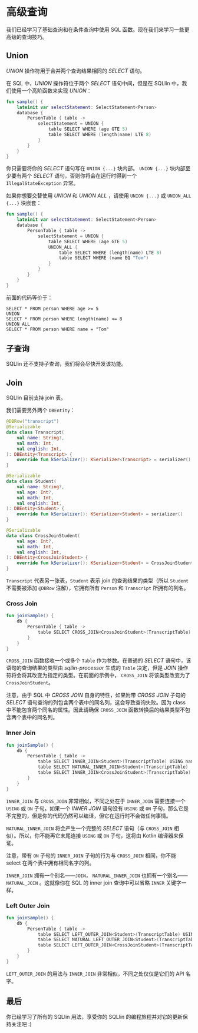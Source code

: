 # 高级查询

我们已经学习了基础查询和在条件查询中使用 SQL 函数。现在我们来学习一些更高级的查询技巧。

## Union

_UNION_ 操作符用于合并两个查询结果相同的 _SELECT_ 语句。

在 SQL 中，*UNION* 操作符位于两个 _SELECT_ 语句中间，但是在 SQLlin 中，我们使用一个高阶函数来实现 *UNION*：

```kotlin
fun sample() {
    lateinit var selectStatement: SelectStatement<Person>
    database {
        PersonTable { table ->
            selectStatement = UNION {
                table SELECT WHERE (age GTE 5)
                table SELECT WHERE (length(name) LTE 8)
            }
        }
    }
}
```

你只需要将你的 _SELECT_ 语句写在 `UNION {...}` 块内部。 `UNION {...}`  块内部至少要有两个 _SELECT_
语句，否则你将会在运行时得到一个 `IllegalStateException` 异常。

如果你想要交替使用 _UNION_ 和 _UNION ALL_ ，请使用 `UNION {...}` 或 `UNION_ALL {...}` 块嵌套：

```kotlin
fun sample() {
    lateinit var selectStatement: SelectStatement<Person>
    database {
        PersonTable { table ->
            selectStatement = UNION {
                table SELECT WHERE (age GTE 5)
                UNION_ALL {
                    table SELECT WHERE (length(name) LTE 8)
                    table SELECT WHERE (name EQ "Tom")
                }
            }
        }
    }
}
```

前面的代码等价于：

```roomsql
SELECT * FROM person WHERE age >= 5
UNION
SELECT * FROM person WHERE length(name) <= 8
UNION ALL
SELECT * FROM person WHERE name = "Tom"
```

## 子查询

SQLlin 还不支持子查询，我们将会尽快开发该功能。

## Join

SQLlin 目前支持 join 表。

我们需要另外两个 `DBEntity`：

```kotlin
@DBRow("transcript")
@Serializable
data class Transcript(
    val name: String?,
    val math: Int,
    val english: Int,
): DBEntity<Transcript> {
    override fun kSerializer(): KSerializer<Transcript> = serializer()
}

@Serializable
data class Student(
    val name: String?,
    val age: Int?,
    val math: Int,
    val english: Int,
): DBEntity<Student> {
    override fun kSerializer(): KSerializer<Student> = serializer()
}

@Serializable
data class CrossJoinStudent(
    val age: Int?,
    val math: Int,
    val english: Int,
): DBEntity<CrossJoinStudent> {
    override fun kSerializer(): KSerializer<Student> = CrossJoinStudent()
}
```

`Transcript` 代表另一张表，`Student` 表示 join 的查询结果的类型（所以 `Student` 不需要被添加 `@DBRow` 注解），它拥有所有 `Person` 和 `Transcript`
所拥有的列名。

### Cross Join

```kotlin
fun joinSample() {
    db {
        PersonTable { table ->
            table SELECT CROSS_JOIN<CrossJoinStudent>(TranscriptTable)
        }
    }
}
```

`CROSS_JOIN` 函数接收一个或多个 `Table` 作为参数。在普通的 _SELECT_ 语句中，该语句的查询结果的类型由 _sqllin-processor_ 生成的
`Table` 决定，但是 _JOIN_ 操作符将会将其改变为指定的类型。在前面的示例中， `CROSS_JOIN` 将该类型改变为了 `CrossJoinStudent`。

注意，由于 SQL 中 _CROSS JOIN_ 自身的特性，如果附带 _CROSS JOIN_ 子句的 _SELECT_ 语句查询的列包含两个表中的同名列，这会导致查询失败。因为
class 中不能包含两个同名的属性。因此请确保 `CROSS_JOIN` 函数转换后的结果类型不包含两个表中的同名列。

### Inner Join

```kotlin
fun joinSample() {
    db {
        PersonTable { table ->
            table SELECT INNER_JOIN<Student>(TranscriptTable) USING name
            table SELECT NATURAL_INNER_JOIN<Student>(TranscriptTable)
            table SELECT INNER_JOIN<CrossJoinStudent>(TranscriptTable) ON (name EQ TranscriptTable.name)
        }
    }
}
```

`INNER_JOIN` 与 `CROSS_JOIN` 非常相似，不同之处在于 `INNER_JOIN` 需要连接一个 `USING` 或 `ON` 子句。如果一个 _INNER JOIN_ 语句没有
`USING` 或 `ON` 子句，那么它是不完整的，但是你的代码仍然可以编译，但它在运行时不会做任何事情。

`NATURAL_INNER_JOIN` 将会产生一个完整的 _SELECT_ 语句（与 `CROSS_JOIN` 相似）。所以，你不能再它末尾连接 `USING` 或 `ON` 子句，这将由
Kotlin 编译器来保证。

注意，带有 `ON` 子句的 `INNER_JOIN` 子句的行为与 `CROSS_JOIN` 相同，你不能 select 在两个表中拥有相同名字的列。

`INNER_JOIN` 拥有一个别名——`JOIN`， `NATURAL_INNER_JOIN` 也拥有一个别名——`NATURAL_JOIN` 。这就像你在 SQL 的 inner join
查询中可以省略 `INNER` 关键字一样。

### Left Outer Join

```kotlin
fun joinSample() {
    db {
        PersonTable { table ->
            table SELECT LEFT_OUTER_JOIN<Student>(TranscriptTable) USING name
            table SELECT NATURAL_LEFT_OUTER_JOIN<Student>(TranscriptTable)
            table SELECT LEFT_OUTER_JOIN<CrossJoinStudent>(TranscriptTable) ON (name EQ TranscriptTable.name)
        }
    }
}
```

`LEFT_OUTER_JOIN` 的用法与 `INNER_JOIN` 非常相似，不同之处仅仅是它们的 API 名字。

## 最后

你已经学习了所有的 SQLlin 用法，享受你的 SQLlin 的编程旅程并对它的更新保持关注吧 :)